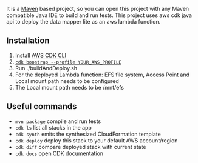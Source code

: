 It is a [Maven](https://maven.apache.org/) based project, so you can open this project with any Maven compatible Java IDE to build and run tests.
This project uses aws cdk java api to deploy the data mapper lite as an aws lambda function.

## Installation

1. Install [AWS CDK CLI](https://docs.aws.amazon.com/cdk/latest/guide/getting_started.html)
2. [`cdk boostrap --profile YOUR_AWS_PROFILE`](https://docs.aws.amazon.com/cdk/latest/guide/bootstrapping.html)
3. Run ./buildAndDeploy.sh
4. For the deployed Lambda function: EFS file system, Access Point and Local mount path needs to be configured
5. The Local mount path needs to be /mnt/efs

## Useful commands

 * `mvn package`     compile and run tests
 * `cdk ls`          list all stacks in the app
 * `cdk synth`       emits the synthesized CloudFormation template
 * `cdk deploy`      deploy this stack to your default AWS account/region
 * `cdk diff`        compare deployed stack with current state
 * `cdk docs`        open CDK documentation
 